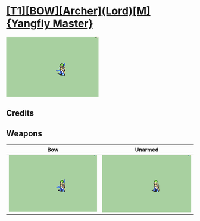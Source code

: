 # [\[T1\]\[BOW\]\[Archer\]\(Lord\)\[M\]{Yangfly Master}](./)

<img src="./5.%20Bow/Bow_000.png" alt="[T1][BOW][Archer](Lord)[M]{Yangfly Master} standing" />

## Credits



## Weapons


|Bow |Unarmed |
|  :---: | :---: |
| <img alt="Bow animation" src="./5.%20Bow/Bow.gif" /> | <img alt="Unarmed animation" src="./8.%20Unarmed/Unarmed.gif" /> |
